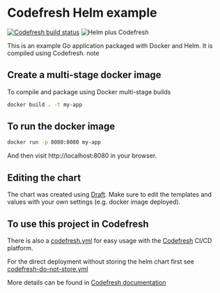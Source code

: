 # Codefresh Helm example
[![Codefresh build status]( https://g.codefresh.io/api/badges/pipeline/guysaltoncf/guysaltoncf%2Fguydemo%2Fk8sdemo?key=eyJhbGciOiJIUzI1NiJ9.NWM2MTYxYjU0MzM4ZWU1Mjc3ZmI3N2E2.fgXpZql4CEyuBTYf3t6uC9yvAVG7bTm-sHM726h7T5g&type=cf-2)]( https://g.codefresh.io/pipelines/k8sdemo/builds?filter=trigger:build~Build;pipeline:5d21d1cea7e22e86947ea810~k8sdemo)
![Helm plus Codefresh](codefresh-helm.jpg)

This is an example Go application packaged with Docker and Helm.
It is compiled using Codefresh. note


## Create a multi-stage docker image

To compile and package using Docker multi-stage builds

```bash
docker build . -t my-app
```

## To run the docker image

```bash
docker run -p 8080:8080 my-app
```

And then visit http://localhost:8080 in your browser.

## Editing the chart

The chart was created using [Draft](draft.sh). Make sure to edit the templates and values
with your own settings (e.g. docker image deployed).

## To use this project in Codefresh

There is also a [codefresh.yml](codefresh.yml) for easy usage with the [Codefresh](codefresh.io) CI/CD platform.

For the direct deployment without storing the helm chart first see [codefresh-do-not-store.yml](codefresh-do-not-store.yml)

More details can be found in [Codefresh documentation](https://codefresh.io/docs/docs/yaml-examples/examples/helm)

